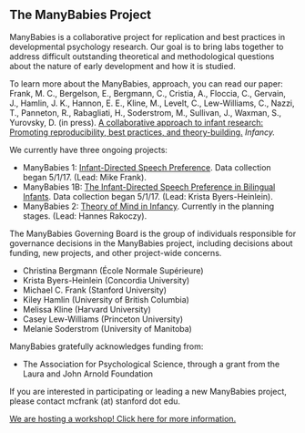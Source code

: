 ## The ManyBabies Project

ManyBabies is a collaborative project for replication and best practices in developmental psychology research. Our goal is to bring labs together to address difficult outstanding theoretical and methodological questions about the nature of early development and how it is studied.

To learn more about the ManyBabies, approach, you can read our paper:	Frank, M. C., Bergelson, E., Bergmann, C., Cristia, A., Floccia, C., Gervain, J., Hamlin, J. K., Hannon, E. E., Kline, M., Levelt, C., Lew-Williams, C., Nazzi, T., Panneton, R., Rabagliati, H., Soderstrom, M., Sullivan, J., Waxman, S., Yurovsky, D. (in press). [A collaborative approach to infant research: Promoting reproducibility, best practices, and theory-building.](https://osf.io/27b43/) _Infancy._

We currently have three ongoing projects:

+ ManyBabies 1: [Infant-Directed Speech Preference](https://osf.io/re95x/). Data collection began 5/1/17. (Lead: Mike Frank).
+ ManyBabies 1B: [The Infant-Directed Speech Preference in Bilingual Infants](https://osf.io/zauhq/). Data collection began 5/1/17. (Lead: Krista Byers-Heinlein).
+ ManyBabies 2: [Theory of Mind in Infancy](https://osf.io/jmuvd/). Currently in the planning stages. (Lead: Hannes Rakoczy). 

The ManyBabies Governing Board is the group of individuals responsible for governance decisions in the ManyBabies project, including decisions about funding, new projects, and other project-wide concerns.
+ Christina Bergmann (École Normale Supérieure)
+ Krista Byers-Heinlein (Concordia University)
+ Michael C. Frank (Stanford University)
+ Kiley Hamlin (University of British Columbia)
+ Melissa Kline (Harvard University)
+ Casey Lew-Williams (Princeton University)
+ Melanie Soderstrom (University of Manitoba)

ManyBabies gratefully acknowledges funding from: 
+ The Association for Psychological Science, through a grant from the Laura and John Arnold Foundation

If you are interested in participating or leading a new ManyBabies project, please contact mcfrank (at) stanford dot edu.

[We are hosting a workshop! Click here for more information.](/docs/CDSworkshop.md)
